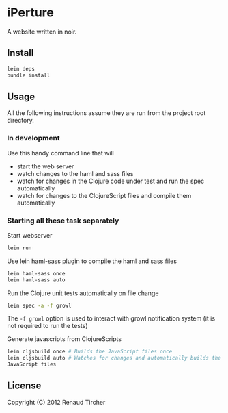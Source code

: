 # iPerture

A website written in noir. 

## Install

```bash
lein deps
bundle install
```


## Usage

All the following instructions assume they are run from the project root directory.

### In development

Use this handy command line that will

- start the web server
- watch changes to the haml and sass files
- watch for changes in the Clojure code under test and run the spec automatically
- watch for changes to the ClojureScript files and compile them automatically

### Starting all these task separately

Start webserver

```bash
lein run
```

Use lein haml-sass plugin to compile the haml and sass files

```bash
lein haml-sass once
lein haml-sass auto
```

Run the Clojure unit tests automatically on file change

```bash
lein spec -a -f growl
```

The `-f growl` option is used to interact with growl notification system (it is not required to run the tests)

Generate javascripts from ClojureScripts

```bash
lein cljsbuild once # Builds the JavaScript files once
lein cljsbuild auto # Watches for changes and automatically builds the
JavaScript files
```


## License

Copyright (C) 2012 Renaud Tircher
